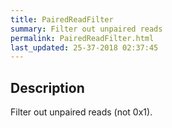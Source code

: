 ```yaml
---
title: PairedReadFilter
summary: Filter out unpaired reads
permalink: PairedReadFilter.html
last_updated: 25-37-2018 02:37:45
---
```


## Description

Filter out unpaired reads (not 0x1).

